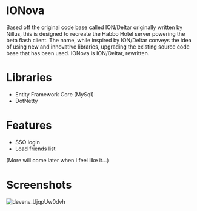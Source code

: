 # IONova

Based off the original code base called ION/Deltar originally written by Nillus, this is designed to recreate the Habbo Hotel server powering the beta flash client. The name, while inspired by ION/Deltar conveys the idea of using new and innovative libraries, upgrading the existing source code base that has been used. IONova is ION/Deltar, rewritten.

# Libraries

* Entity Framework Core (MySql)
* DotNetty

# Features

* SSO login
* Load friends list

(More will come later when I feel like it...)

# Screenshots

![devenv_UjqpUw0dvh](https://user-images.githubusercontent.com/1328523/233206605-c8217bec-0a1d-49a9-bfd5-7b11cdcd325f.png)
